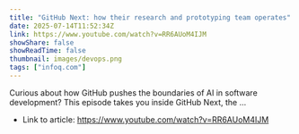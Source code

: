 ```yaml
---
title: "GitHub Next: how their research and prototyping team operates"
date: 2025-07-14T11:52:34Z
link: https://www.youtube.com/watch?v=RR6AUoM4IJM
showShare: false
showReadTime: false
thumbnail: images/devops.png
tags: ["infoq.com"]
---
```

Curious about how GitHub pushes the boundaries of AI in software development? This episode takes you inside GitHub Next, the ...

- Link to article: https://www.youtube.com/watch?v=RR6AUoM4IJM